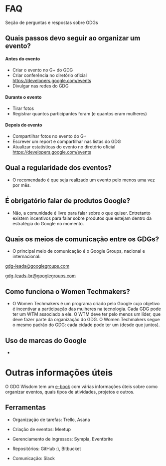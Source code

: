 # FAQ
Seção de perguntas e respostas sobre GDGs

## Quais passos devo seguir ao organizar um evento?

#### Antes do evento

- Criar o evento no G+ do GDG
- Criar conferência no diretório oficial https://developers.google.com/events
- Divulgar nas redes do GDG

#### Durante o evento

- Tirar fotos
- Registrar quantos participantes foram (e quantos eram mulheres)

#### Depois do evento

- Compartilhar fotos no evento do G+
- Escrever um report e compartilhar nas listas do GDG
- Atualizar estatísticas do evento no diretório oficial https://developers.google.com/events

## Qual a regularidade dos eventos?

- O recomendado é que seja realizado um evento pelo menos uma vez por mês.

## É obrigatório falar de produtos Google?

- Não, a comunidade é livre para falar sobre o que quiser. Entretanto existem incentivos para falar sobre produtos que estejam dentro da estratégia do Google no momento.

## Quais os meios de comunicação entre os GDGs?

- O principal meio de comunicação é o Google Groups, nacional e internacional:

gdg-leads@googlegroups.com

gdg-leads-br@googlegroups.com


## Como funciona o Women Techmakers?

- O Women Techmakers é um programa criado pelo Google cujo objetivo é incentivar a participação das mulheres na tecnologia. Cada GDG pode ter um WTM associado a ele. O WTM deve ter pelo menos um líder, que deve fazer parte da organização do GDG. O Women Techmakers segue o mesmo padrão do GDG: cada cidade pode ter um (desde que juntos).

## Uso de marcas do Google

-

# Outras informações úteis

O GDG Wisdom tem um [e-book](https://gdg-wisdom.gitbooks.io/gdg-wisdom-2015/content/) com várias informações úteis sobre como organizar eventos, quais tipos de atividades, projetos e outros.

## Ferramentas

- Organização de tarefas: Trello, Asana

- Criação de eventos: Meetup

- Gerenciamento de ingressos: Sympla, Eventbrite

- Repositórios: GitHub :), Bitbucket

- Comunicação: Slack



